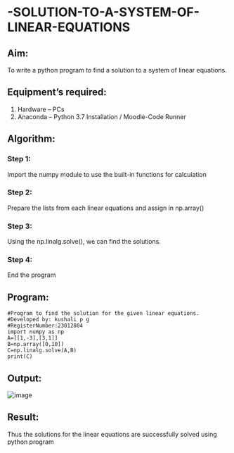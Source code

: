 # -SOLUTION-TO-A-SYSTEM-OF-LINEAR-EQUATIONS
## Aim:
To write a python program to find a solution to a system of linear equations.
## Equipment’s required:
1. 	Hardware – PCs
2. 	Anaconda – Python 3.7 Installation / Moodle-Code Runner
## Algorithm:
### Step 1: 
Import the numpy module to use the built-in functions for calculation
### Step 2: 
Prepare the lists from each linear equations and assign in np.array()
### Step 3: 
Using the np.linalg.solve(), we can find the solutions.
### Step 4: 
End the program
## Program:
```
#Program to find the solution for the given linear equations.
#Developed by: kushali p g
#RegisterNumber:23012804
import numpy as np
A=[[1,-3],[3,1]]
B=np.array([0,10])
C=np.linalg.solve(A,B)
print(C)
```
## Output:
![image](https://github.com/KUSHALI104/-SOLUTION-TO-A-SYSTEM-OF-LINEAR-EQUATIONS/assets/150231135/508c4283-c94f-4a43-927b-e97aa819b365)


## Result: 
Thus the solutions for the linear equations are successfully solved using python program

